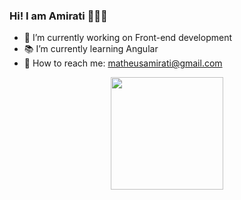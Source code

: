### Hi! I am Amirati 🤘🏻😎

- 📱 I’m currently working on Front-end development
- 📚 I’m currently learning Angular
- 📧 How to reach me: matheusamirati@gmail.com

<div align="center">
  <a href="https://github.com/MecaAmirati">
  <img height="180em" src="https://github-readme-stats.vercel.app/api/top-langs/?username=MecaAmirati&layout=compact&langs_count=7&theme=dracula"/>
</div>
